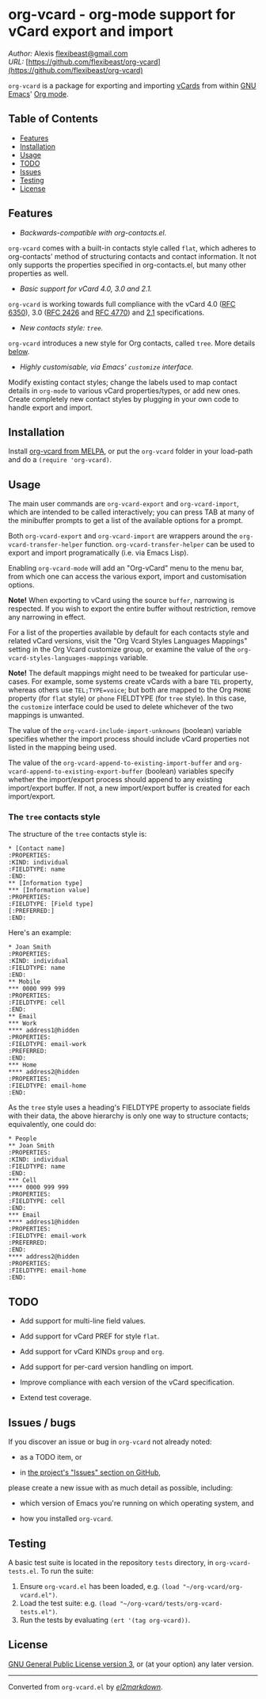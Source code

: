 # org-vcard - org-mode support for vCard export and import

*Author:* Alexis <flexibeast@gmail.com><br>
*URL:* [https://github.com/flexibeast/org-vcard](https://github.com/flexibeast/org-vcard)<br>

`org-vcard` is a package for exporting and importing [vCards](https://en.wikipedia.org/wiki/Vcard) from within [GNU Emacs](https://www.gnu.org/software/emacs/)' [Org mode](http://orgmode.org/).

## Table of Contents

- [Features](#features)
- [Installation](#installation)
- [Usage](#usage)
- [TODO](#todo)
- [Issues](#issues)
- [Testing](#testing)
- [License](#license)

## Features

* _Backwards-compatible with org-contacts.el._

`org-vcard` comes with a built-in contacts style called `flat`, which adheres to org-contacts' method of structuring contacts and contact information. It not only supports the properties specified in org-contacts.el, but many other properties as well.

* _Basic support for vCard 4.0, 3.0 and 2.1._

`org-vcard` is working towards full compliance with the vCard 4.0 ([RFC 6350](https://tools.ietf.org/html/rfc6350)), 3.0 ([RFC 2426](https://tools.ietf.org/html/rfc2426) and [RFC 4770](https://tools.ietf.org/html/rfc4770)) and [2.1](http://www.imc.org/pdi/vcard-21.txt) specifications.

* _New contacts style: `tree`._

`org-vcard` introduces a new style for Org contacts, called `tree`. More details [below](#tree).

* _Highly customisable, via Emacs' `customize` interface._

Modify existing contact styles; change the labels used to map contact details in `org-mode` to various vCard properties/types, or add new ones. Create completely new contact styles by plugging in your own code to handle export and import.

## Installation

Install [org-vcard from MELPA](http://melpa.org/#/org-vcard), or put the `org-vcard` folder in your load-path and do a `(require 'org-vcard)`.

## Usage

The main user commands are `org-vcard-export` and `org-vcard-import`, which are intended to be called interactively; you can press TAB at many of the minibuffer prompts to get a list of the available options for a prompt.

Both `org-vcard-export` and `org-vcard-import` are wrappers around the `org-vcard-transfer-helper` function. `org-vcard-transfer-helper` can be used to export and import programatically (i.e. via Emacs Lisp).

Enabling `org-vcard-mode` will add an "Org-vCard" menu to the menu bar, from which one can access the various export, import and customisation options.

**Note!** When exporting to vCard using the source `buffer`, narrowing is respected. If you wish to export the entire buffer without restriction, remove any narrowing in effect.

For a list of the properties available by default for each contacts style and related vCard versions, visit the "Org Vcard Styles Languages Mappings" setting in the Org Vcard customize group, or examine the value of the `org-vcard-styles-languages-mappings` variable.

**Note!** The default mappings might need to be tweaked for particular use-cases. For example, some systems create vCards with a bare `TEL` property, whereas others use `TEL;TYPE=voice`; but both are mapped to the Org `PHONE` property (for `flat` style) or `phone` FIELDTYPE (for `tree` style). In this case, the `customize` interface could be used to delete whichever of the two mappings is unwanted.

The value of the `org-vcard-include-import-unknowns` (boolean) variable specifies whether the import process should include vCard properties not listed in the mapping being used.

The value of the `org-vcard-append-to-existing-import-buffer` and `org-vcard-append-to-existing-export-buffer` (boolean) variables specify whether the import/export process should append to any existing import/export buffer. If not, a new import/export buffer is created for each import/export.

<a name="tree"></a>

### The `tree` contacts style

The structure of the `tree` contacts style is:

    * [Contact name]
    :PROPERTIES:
    :KIND: individual
    :FIELDTYPE: name
    :END:
    ** [Information type]
    *** [Information value]
    :PROPERTIES:
    :FIELDTYPE: [Field type]
    [:PREFERRED:]
    :END:

Here's an example:

    * Joan Smith
    :PROPERTIES:
    :KIND: individual
    :FIELDTYPE: name
    :END:
    ** Mobile
    *** 0000 999 999
    :PROPERTIES:
    :FIELDTYPE: cell
    :END:
    ** Email
    *** Work
    **** address1@hidden
    :PROPERTIES:
    :FIELDTYPE: email-work
    :PREFERRED:
    :END:
    *** Home
    **** address2@hidden
    :PROPERTIES:
    :FIELDTYPE: email-home
    :END:

As the `tree` style uses a heading's FIELDTYPE property to associate fields with their data, the above hierarchy is only one way to structure contacts; equivalently, one could do:

    * People
    ** Joan Smith
    :PROPERTIES:
    :KIND: individual
    :FIELDTYPE: name
    :END:
    *** Cell
    **** 0000 999 999
    :PROPERTIES:
    :FIELDTYPE: cell
    :END:
    *** Email
    **** address1@hidden
    :PROPERTIES:
    :FIELDTYPE: email-work
    :PREFERRED:
    :END:
    **** address2@hidden
    :PROPERTIES:
    :FIELDTYPE: email-home
    :END:

## TODO

* Add support for multi-line field values.

* Add support for vCard PREF for style `flat`.

* Add support for vCard KINDs `group` and `org`.

* Add support for per-card version handling on import.

* Improve compliance with each version of the vCard specification.

* Extend test coverage.

<a name="issues"></a>

## Issues / bugs

If you discover an issue or bug in `org-vcard` not already noted:

* as a TODO item, or

* in [the project's "Issues" section on GitHub](https://github.com/flexibeast/org-vcard/issues),

please create a new issue with as much detail as possible, including:

* which version of Emacs you're running on which operating system, and

* how you installed `org-vcard`.

## Testing

A basic test suite is located in the repository `tests` directory, in `org-vcard-tests.el`. To run the suite:

1. Ensure `org-vcard.el` has been loaded, e.g. `(load "~/org-vcard/org-vcard.el")`.
2. Load the test suite: e.g. `(load "~/org-vcard/tests/org-vcard-tests.el")`.
3. Run the tests by evaluating `(ert '(tag org-vcard))`.

## License

[GNU General Public License version 3](http://www.gnu.org/licenses/gpl.html), or (at your option) any later version.


---
Converted from `org-vcard.el` by [*el2markdown*](https://github.com/Lindydancer/el2markdown).
